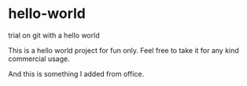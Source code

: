 # hello-world
trial on git with a hello world

This is a hello world project for fun only. Feel free to take it for any kind commercial usage.

And this is something I added from office.

